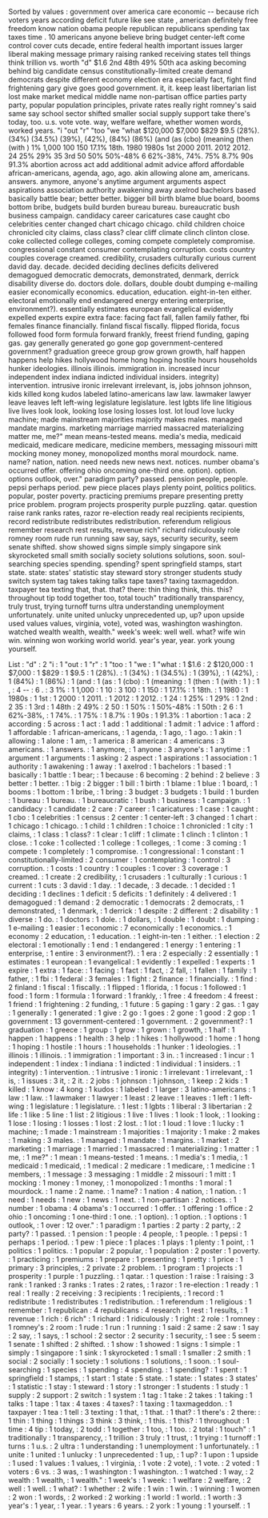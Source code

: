Sorted by values :
government over america care economic -- because rich voters years according deficit future like see state , american definitely free freedom know nation obama people republican republicans spending tax taxes time . 10 americans anyone believe bring budget center-left come control cover cuts decade, entire federal health important issues larger liberal making message primary raising ranked receiving states tell things think trillion vs. worth "d" $1.6 2nd 48th 49% 50th aca asking becoming behind big candidate census constitutionally-limited create demand democrats despite different economy election era especially fact, fight find frightening gary give goes good government. it, it. keep least libertarian list lost make market medical middle name non-partisan office parties party party, popular population principles, private rates really right romney's said same say school sector shifted smaller social supply support take there's today, too. u.s. vote vote. way, welfare welfare, whether women words, worked years. "i "out "r" "too "we "what $120,000 $7,000 $829 $9.5 (28%). (34%) (34.5%) (39%), (42%), (84%) (86%) (and (as (cbo) (meaning (then (with ) 1% 1,000 100 150 17.1% 18th. 1980 1980s 1st 2000 2011. 2012 2012. 24 25% 29% 35 3rd 50 50% 50%-48% 6 62%-38%, 74%. 75% 8.7% 90s 91.3% abortion across act add additional admit advice afford affordable african-americans, agenda, ago, ago. akin allowing alone am, americans. answers. anymore, anyone's anytime argument arguments aspect aspirations association authority awakening away axelrod bachelors based basically battle bear; better better. bigger bill birth blame blue board, booms bottom bribe, budgets build burden bureau bureau. bureaucratic bush business campaign. candidacy career caricatures case caught cbo celebrities center changed chart chicago chicago. child children choice chronicled city claims, class class? clear cliff climate clinch clinton close. coke collected college colleges, coming compete completely compromise. congressional constant consumer contemplating corruption. costs country couples coverage creamed. credibility, crusaders culturally curious current david day. decade. decided deciding declines deficits delivered demagogued democratic democrats, demonstrated, denmark, derrick disability diverse do. doctors dole. dollars, double doubt dumping e-mailing easier economically economics. education, education. eight-in-ten either. electoral emotionally end endangered energy entering enterprise, environment?). essentially estimates european evangelical evidently expelled experts expire extra face: facing fact fall, fallen family father, fbi females finance financially. finland fiscal fiscally. flipped florida, focus followed food form formula forward frankly, freest friend funding, gaping gas. gay generally generated go gone gop government-centered government? graduation greece group grow grown growth, half happen happens help hikes hollywood home hong hoping hostile hours households hunker ideologies. illinois illinois. immigration in. increased incur independent index indiana indicted individual insiders. integrity) intervention. intrusive ironic irrelevant irrelevant, is, jobs johnson johnson, kids killed kong kudos labeled latino-americans law law. lawmaker lawyer leave leaves left left-wing legislature legislature. lest lgbts life line litigious live lives look look, looking lose losing losses lost. lot loud love lucky machine; made mainstream majorities majority makes males. managed mandate margins. marketing marriage married massacred materializing matter me, me?" mean means-tested means. media's media, medicaid medicaid, medicare medicare, medicine members, messaging missouri mitt mocking money money, monopolized months moral mourdock. name. name? nation, nation. need needs new news next. notices. number obama's occurred offer. offering ohio oncoming one-third one. option). option. options outlook, over." paradigm party? passed. pension people, people. pepsi perhaps period. pew piece places plays plenty point, politics politics. popular, poster poverty. practicing premiums prepare presenting pretty price problem. program projects prosperity purple puzzling. qatar. question raise rank ranks rates, razor re-election ready real recipients recipients, record redistribute redistributes redistribution. referendum religious remember research rest results, revenue rich" richard ridiculously role romney room rude run running saw say, says, security security, seem senate shifted. show showed signs simple simply singapore sink skyrocketed small smith socially society solutions solutions, soon. soul-searching species spending. spending? spent springfield stamps, start state. state: states' statistic stay steward story stronger students study switch system tag takes taking talks tape taxes? taxing taxmageddon. taxpayer tea texting that, that. that? there: thin thing think, this. this? throughout tip todd together too, total touch" traditionally transparency, truly trust, trying turnoff turns ultra understanding unemployment unfortunately. unite united unlucky unprecedented up, up? upon upside used values values, virginia, vote), voted was, washington washington. watched wealth wealth, wealth." week's week: well well. what? wife win win. winning won working world world. year's year, year. york young yourself. 

List :
"d" : 2
"i : 1
"out : 1
"r" : 1
"too : 1
"we : 1
"what : 1
$1.6 : 2
$120,000 : 1
$7,000 : 1
$829 : 1
$9.5 : 1
(28%). : 1
(34%) : 1
(34.5%) : 1
(39%), : 1
(42%), : 1
(84%) : 1
(86%) : 1
(and : 1
(as : 1
(cbo) : 1
(meaning : 1
(then : 1
(with : 1
) : 1
, : 4
-- : 6
. : 3
1% : 1
1,000 : 1
10 : 3
100 : 1
150 : 1
17.1% : 1
18th. : 1
1980 : 1
1980s : 1
1st : 1
2000 : 1
2011. : 1
2012 : 1
2012. : 1
24 : 1
25% : 1
29% : 1
2nd : 2
35 : 1
3rd : 1
48th : 2
49% : 2
50 : 1
50% : 1
50%-48% : 1
50th : 2
6 : 1
62%-38%, : 1
74%. : 1
75% : 1
8.7% : 1
90s : 1
91.3% : 1
abortion : 1
aca : 2
according : 5
across : 1
act : 1
add : 1
additional : 1
admit : 1
advice : 1
afford : 1
affordable : 1
african-americans, : 1
agenda, : 1
ago, : 1
ago. : 1
akin : 1
allowing : 1
alone : 1
am, : 1
america : 8
american : 4
americans : 3
americans. : 1
answers. : 1
anymore, : 1
anyone : 3
anyone's : 1
anytime : 1
argument : 1
arguments : 1
asking : 2
aspect : 1
aspirations : 1
association : 1
authority : 1
awakening : 1
away : 1
axelrod : 1
bachelors : 1
based : 1
basically : 1
battle : 1
bear; : 1
because : 6
becoming : 2
behind : 2
believe : 3
better : 1
better. : 1
big : 2
bigger : 1
bill : 1
birth : 1
blame : 1
blue : 1
board, : 1
booms : 1
bottom : 1
bribe, : 1
bring : 3
budget : 3
budgets : 1
build : 1
burden : 1
bureau : 1
bureau. : 1
bureaucratic : 1
bush : 1
business : 1
campaign. : 1
candidacy : 1
candidate : 2
care : 7
career : 1
caricatures : 1
case : 1
caught : 1
cbo : 1
celebrities : 1
census : 2
center : 1
center-left : 3
changed : 1
chart : 1
chicago : 1
chicago. : 1
child : 1
children : 1
choice : 1
chronicled : 1
city : 1
claims, : 1
class : 1
class? : 1
clear : 1
cliff : 1
climate : 1
clinch : 1
clinton : 1
close. : 1
coke : 1
collected : 1
college : 1
colleges, : 1
come : 3
coming : 1
compete : 1
completely : 1
compromise. : 1
congressional : 1
constant : 1
constitutionally-limited : 2
consumer : 1
contemplating : 1
control : 3
corruption. : 1
costs : 1
country : 1
couples : 1
cover : 3
coverage : 1
creamed. : 1
create : 2
credibility, : 1
crusaders : 1
culturally : 1
curious : 1
current : 1
cuts : 3
david : 1
day. : 1
decade, : 3
decade. : 1
decided : 1
deciding : 1
declines : 1
deficit : 5
deficits : 1
definitely : 4
delivered : 1
demagogued : 1
demand : 2
democratic : 1
democrats : 2
democrats, : 1
demonstrated, : 1
denmark, : 1
derrick : 1
despite : 2
different : 2
disability : 1
diverse : 1
do. : 1
doctors : 1
dole. : 1
dollars, : 1
double : 1
doubt : 1
dumping : 1
e-mailing : 1
easier : 1
economic : 7
economically : 1
economics. : 1
economy : 2
education, : 1
education. : 1
eight-in-ten : 1
either. : 1
election : 2
electoral : 1
emotionally : 1
end : 1
endangered : 1
energy : 1
entering : 1
enterprise, : 1
entire : 3
environment?). : 1
era : 2
especially : 2
essentially : 1
estimates : 1
european : 1
evangelical : 1
evidently : 1
expelled : 1
experts : 1
expire : 1
extra : 1
face: : 1
facing : 1
fact : 1
fact, : 2
fall, : 1
fallen : 1
family : 1
father, : 1
fbi : 1
federal : 3
females : 1
fight : 2
finance : 1
financially. : 1
find : 2
finland : 1
fiscal : 1
fiscally. : 1
flipped : 1
florida, : 1
focus : 1
followed : 1
food : 1
form : 1
formula : 1
forward : 1
frankly, : 1
free : 4
freedom : 4
freest : 1
friend : 1
frightening : 2
funding, : 1
future : 5
gaping : 1
gary : 2
gas. : 1
gay : 1
generally : 1
generated : 1
give : 2
go : 1
goes : 2
gone : 1
good : 2
gop : 1
government : 13
government-centered : 1
government. : 2
government? : 1
graduation : 1
greece : 1
group : 1
grow : 1
grown : 1
growth, : 1
half : 1
happen : 1
happens : 1
health : 3
help : 1
hikes : 1
hollywood : 1
home : 1
hong : 1
hoping : 1
hostile : 1
hours : 1
households : 1
hunker : 1
ideologies. : 1
illinois : 1
illinois. : 1
immigration : 1
important : 3
in. : 1
increased : 1
incur : 1
independent : 1
index : 1
indiana : 1
indicted : 1
individual : 1
insiders. : 1
integrity) : 1
intervention. : 1
intrusive : 1
ironic : 1
irrelevant : 1
irrelevant, : 1
is, : 1
issues : 3
it, : 2
it. : 2
jobs : 1
johnson : 1
johnson, : 1
keep : 2
kids : 1
killed : 1
know : 4
kong : 1
kudos : 1
labeled : 1
larger : 3
latino-americans : 1
law : 1
law. : 1
lawmaker : 1
lawyer : 1
least : 2
leave : 1
leaves : 1
left : 1
left-wing : 1
legislature : 1
legislature. : 1
lest : 1
lgbts : 1
liberal : 3
libertarian : 2
life : 1
like : 5
line : 1
list : 2
litigious : 1
live : 1
lives : 1
look : 1
look, : 1
looking : 1
lose : 1
losing : 1
losses : 1
lost : 2
lost. : 1
lot : 1
loud : 1
love : 1
lucky : 1
machine; : 1
made : 1
mainstream : 1
majorities : 1
majority : 1
make : 2
makes : 1
making : 3
males. : 1
managed : 1
mandate : 1
margins. : 1
market : 2
marketing : 1
marriage : 1
married : 1
massacred : 1
materializing : 1
matter : 1
me, : 1
me?" : 1
mean : 1
means-tested : 1
means. : 1
media's : 1
media, : 1
medicaid : 1
medicaid, : 1
medical : 2
medicare : 1
medicare, : 1
medicine : 1
members, : 1
message : 3
messaging : 1
middle : 2
missouri : 1
mitt : 1
mocking : 1
money : 1
money, : 1
monopolized : 1
months : 1
moral : 1
mourdock. : 1
name : 2
name. : 1
name? : 1
nation : 4
nation, : 1
nation. : 1
need : 1
needs : 1
new : 1
news : 1
next. : 1
non-partisan : 2
notices. : 1
number : 1
obama : 4
obama's : 1
occurred : 1
offer. : 1
offering : 1
office : 2
ohio : 1
oncoming : 1
one-third : 1
one. : 1
option). : 1
option. : 1
options : 1
outlook, : 1
over : 12
over." : 1
paradigm : 1
parties : 2
party : 2
party, : 2
party? : 1
passed. : 1
pension : 1
people : 4
people, : 1
people. : 1
pepsi : 1
perhaps : 1
period. : 1
pew : 1
piece : 1
places : 1
plays : 1
plenty : 1
point, : 1
politics : 1
politics. : 1
popular : 2
popular, : 1
population : 2
poster : 1
poverty. : 1
practicing : 1
premiums : 1
prepare : 1
presenting : 1
pretty : 1
price : 1
primary : 3
principles, : 2
private : 2
problem. : 1
program : 1
projects : 1
prosperity : 1
purple : 1
puzzling. : 1
qatar. : 1
question : 1
raise : 1
raising : 3
rank : 1
ranked : 3
ranks : 1
rates : 2
rates, : 1
razor : 1
re-election : 1
ready : 1
real : 1
really : 2
receiving : 3
recipients : 1
recipients, : 1
record : 1
redistribute : 1
redistributes : 1
redistribution. : 1
referendum : 1
religious : 1
remember : 1
republican : 4
republicans : 4
research : 1
rest : 1
results, : 1
revenue : 1
rich : 6
rich" : 1
richard : 1
ridiculously : 1
right : 2
role : 1
romney : 1
romney's : 2
room : 1
rude : 1
run : 1
running : 1
said : 2
same : 2
saw : 1
say : 2
say, : 1
says, : 1
school : 2
sector : 2
security : 1
security, : 1
see : 5
seem : 1
senate : 1
shifted : 2
shifted. : 1
show : 1
showed : 1
signs : 1
simple : 1
simply : 1
singapore : 1
sink : 1
skyrocketed : 1
small : 1
smaller : 2
smith : 1
social : 2
socially : 1
society : 1
solutions : 1
solutions, : 1
soon. : 1
soul-searching : 1
species : 1
spending : 4
spending. : 1
spending? : 1
spent : 1
springfield : 1
stamps, : 1
start : 1
state : 5
state. : 1
state: : 1
states : 3
states' : 1
statistic : 1
stay : 1
steward : 1
story : 1
stronger : 1
students : 1
study : 1
supply : 2
support : 2
switch : 1
system : 1
tag : 1
take : 2
takes : 1
taking : 1
talks : 1
tape : 1
tax : 4
taxes : 4
taxes? : 1
taxing : 1
taxmageddon. : 1
taxpayer : 1
tea : 1
tell : 3
texting : 1
that, : 1
that. : 1
that? : 1
there's : 2
there: : 1
thin : 1
thing : 1
things : 3
think : 3
think, : 1
this. : 1
this? : 1
throughout : 1
time : 4
tip : 1
today, : 2
todd : 1
together : 1
too, : 1
too. : 2
total : 1
touch" : 1
traditionally : 1
transparency, : 1
trillion : 3
truly : 1
trust, : 1
trying : 1
turnoff : 1
turns : 1
u.s. : 2
ultra : 1
understanding : 1
unemployment : 1
unfortunately. : 1
unite : 1
united : 1
unlucky : 1
unprecedented : 1
up, : 1
up? : 1
upon : 1
upside : 1
used : 1
values : 1
values, : 1
virginia, : 1
vote : 2
vote), : 1
vote. : 2
voted : 1
voters : 6
vs. : 3
was, : 1
washington : 1
washington. : 1
watched : 1
way, : 2
wealth : 1
wealth, : 1
wealth." : 1
week's : 1
week: : 1
welfare : 2
welfare, : 2
well : 1
well. : 1
what? : 1
whether : 2
wife : 1
win : 1
win. : 1
winning : 1
women : 2
won : 1
words, : 2
worked : 2
working : 1
world : 1
world. : 1
worth : 3
year's : 1
year, : 1
year. : 1
years : 6
years. : 2
york : 1
young : 1
yourself. : 1
